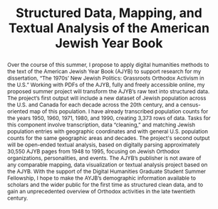 ---
pid: g2022binyamini
title: Structured Data, Mapping, and Textual Analysis of the American Jewish Year
  Book
category: Grad Fellowship Project
tags:
- Mapping
- Textual Analysis
cohort_year: '2022'
abstract: 'Over the course of this summer, I propose to apply digital humanities methods
  to the text of the American Jewish Year Book (AJYB) to support research for my dissertation,
  “The 1970s’ New Jewish Politics: Grassroots Orthodox Activism in the U.S.” Working
  with PDFs of the AJYB, fully and freely accessible online, my proposed summer project
  will transform the AJYB’s raw text into structured data. The project’s first output
  will include a new dataset of Jewish population across the U.S. and Canada for each
  decade across the 20th century, and a census-oriented map of this population. I
  have already transcribed population counts for the years 1950, 1960, 1971, 1980,
  and 1990, creating 3,373 rows of data.  Tasks for this component involve transcription,
  data “cleaning,” and matching Jewish population entries with geographic coordinates
  and with general U.S. population counts for the same geographic areas and decades.
  The project''s second output will be open-ended textual analysis, based on digitally
  parsing approximately 30,550 AJYB pages from 1948 to 1995, focusing on Jewish Orthodox
  organizations, personalities, and events. The AJYB’s publisher is not aware of any
  comparable mapping, data visualization or textual analysis project based on the
  AJYB. With the support of the Digital Humanities Graduate Student Summer Fellowship,
  I hope to make the AYJB’s demographic information available to scholars and the
  wider public for the first time as structured clean data, and to gain an unprecedented
  overview of Orthodox activities in the late twentieth century.'
pis:
- binyamini
layout: project
---